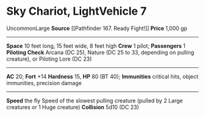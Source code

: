 ﻿---
ac: '20'
burrow_speed: null
climb_speed: null
fly_speed: null
fortitude: '+14'
hardness: '15'
hp: '80'
id: '13'
item_category: Vehicles
land_speed: '1'
level: '7'
max_speed: '1'
name: Sky Chariot, Light
price: 1,000 gp
rarity: Uncommon
reflex: null
resistance: null
school: null
size: Large
source: '[[DATABASE/source/Pathfinder 167. Ready Fight!|Pathfinder #167: Ready? Fight!]]'
swim_speed: null
trait:
- '[[DATABASE/trait/Uncommon|Uncommon]]'
type: Vehicle

---
# Sky Chariot, Light<span class="item-type">Vehicle 7</span>

<span class="trait-uncommon item-trait">Uncommon</span><span class="trait-size item-trait">Large</span>
**Source** [[Pathfinder 167. Ready Fight!]]
**Price** 1,000 gp

---
**Space** 10 feet long, 15 feet wide, 8 feet high
**Crew** 1 pilot; **Passengers** 1
**Piloting Check** Arcana (DC 25), Nature (DC 25 to 33, depending on pulling creature), or Piloting Lore (DC 23)

---
**AC** 20; **Fort** +14
**Hardness** 15, **HP** 80 (BT 40); **Immunities** critical hits, object immunities, precision damage

---
**Speed** the fly Speed of the slowest pulling creature (pulled by 2 Large creatures or 1 Huge creature)
**Collision** 5d10 (DC 23)